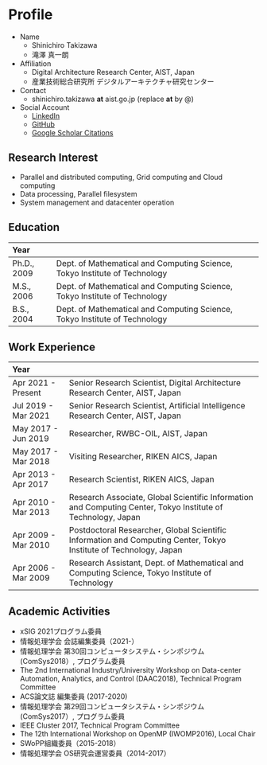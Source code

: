 # [](#profile)Profile


- Name
  - Shinichiro Takizawa
  - 滝澤 真一朗
- Affiliation
  - Digital Architecture Research Center, AIST, Japan
  - 産業技術総合研究所 デジタルアーキテクチャ研究センター
- Contact
  - shinichiro.takizawa __at__ aist.go.jp (replace __at__ by @)
- Social Account
  - [LinkedIn](https://www.linkedin.com/in/shinichiro-takizawa-57374011b/)
  - [GitHub](https://github.com/stakizawa)
  - [Google Scholar Citations](https://scholar.google.com/citations?user=rwJkcZkAAAAJ)


## [](#interest)Research Interest
- Parallel and distributed computing, Grid computing and Cloud computing
- Data processing, Parallel filesystem
- System management and datacenter operation


## [](#education)Education

|Year| |
|:-|:-|
|Ph.D., 2009|Dept. of Mathematical and Computing Science, Tokyo Institute of Technology|
|M.S., 2006|Dept. of Mathematical and Computing Science, Tokyo Institute of Technology|
|B.S., 2004|Dept. of Mathematical and Computing Science, Tokyo Institute of Technology|


## [](#experience)Work Experience

|Year| |
|:-|:-|
|Apr 2021 - Present|Senior Research Scientist, Digital Architecture Research Center, AIST, Japan|
|Jul 2019 - Mar 2021|Senior Research Scientist, Artificial Intelligence Research Center, AIST, Japan|
|May 2017 - Jun 2019|Researcher, RWBC-OIL, AIST, Japan|
|May 2017 - Mar 2018|Visiting Researcher, RIKEN AICS, Japan|
|Apr 2013 - Apr 2017|Research Scientist, RIKEN AICS, Japan|
|Apr 2010 - Mar 2013|Research Associate, Global Scientific Information and Computing Center, Tokyo Institute of Technology, Japan|
|Apr 2009 - Mar 2010|Postdoctoral Researcher, Global Scientific Information and Computing Center, Tokyo Institute of Technology, Japan|
|Apr 2006 - Mar 2009|Research Assistant, Dept. of Mathematical and Computing Science, Tokyo Institute of Technology|


## [](#activities)Academic Activities
- xSIG 2021プログラム委員
- 情報処理学会 会誌編集委員（2021-）
- 情報処理学会 第30回コンピュータシステム・シンポジウム (ComSys2018）, プログラム委員
- The 2nd International Industry/University Workshop on Data-center Automation, Analytics, and Control (DAAC2018), Technical Program Committee
- ACS論文誌 編集委員 (2017-2020)
- 情報処理学会 第29回コンピュータシステム・シンポジウム (ComSys2017）, プログラム委員
- IEEE Cluster 2017, Technical Program Committee
- The 12th International Workshop on OpenMP (IWOMP2016), Local Chair
- SWoPP組織委員（2015-2018）
- 情報処理学会 OS研究会運営委員（2014-2017）
